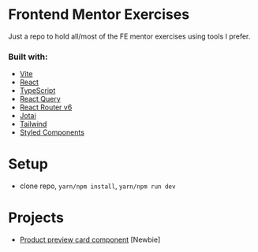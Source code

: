 # Frontend Mentor Exercises

Just a repo to hold all/most of the FE mentor exercises using tools I prefer. 

### Built with:
- [Vite](https://vitejs.dev/)
- [React](https://reactjs.org/)
- [TypeScript](https://www.typescriptlang.org/)
- [React Query](https://react-query.tanstack.com/)
- [React Router v6](https://reactrouter.com/)
- [Jotai](https://jotai.org/) 
- [Tailwind](https://tailwindcss.com/)
- [Styled Components](https://styled-components.com/)

# Setup
- clone repo, `yarn/npm install`, `yarn/npm run dev`

# Projects
- [Product preview card component](https://www.frontendmentor.io/challenges/product-preview-card-component-GO7UmttRfa) [Newbie]